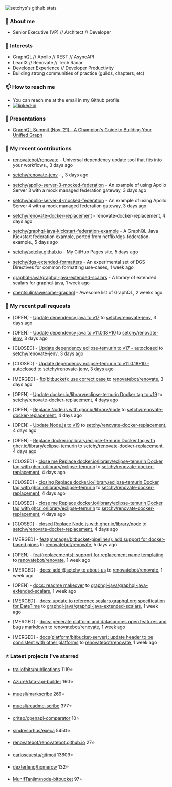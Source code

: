 <p align="left">
  <img src="https://github-readme-stats.vercel.app/api?username=setchy&show_icons=true&theme=algolia&count_private=true" alt="setchys's github stats">
</p>

### 📖 About me

- Senior Executive (VP) // Architect // Developer

### 🔭 Interests

- GraphQL // Apollo // REST // AsyncAPI
- LeanIX // Renovate // Tech Radar
- Developer Experience // Developer Productivity
- Building strong communities of practice (guilds, chapters, etc)

### 📫 How to reach me

- You can reach me at the email in my Github profile.
- [<img alt="linked-in" src="https://img.shields.io/badge/linkedin-%230077B5.svg?&style=for-the-badge&logo=linkedin&logoColor=white" />](https://www.linkedin.com/in/adamsetch)

### 🎤 Presentations

- [GraphQL Summit (Nov '21) - A Champion's Guide to Building Your Unified Graph](https://www.apollographql.com/events/roundtable/graphql-summit-november-2021/a-champions-guide-to-building-your-unified-graph)

### 🚀 My recent contributions



- [renovatebot/renovate](https://github.com/renovatebot/renovate) - Universal dependency update tool that fits into your workflows., 3 days ago

- [setchy/renovate-jenv](https://github.com/setchy/renovate-jenv) - , 3 days ago

- [setchy/apollo-server-3-mocked-federation](https://github.com/setchy/apollo-server-3-mocked-federation) - An example of using Apollo Server 3 with a mock managed federation gateway, 3 days ago

- [setchy/apollo-server-4-mocked-federation](https://github.com/setchy/apollo-server-4-mocked-federation) - An example of using Apollo Server 4 with a mock managed federation gateway, 3 days ago

- [setchy/renovate-docker-replacement](https://github.com/setchy/renovate-docker-replacement) - renovate-docker-replacement, 4 days ago

- [setchy/graphql-java-kickstart-federation-example](https://github.com/setchy/graphql-java-kickstart-federation-example) - A GraphQL Java Kickstart federation example, ported from netflix/dgs-federation-example., 5 days ago

- [setchy/setchy.github.io](https://github.com/setchy/setchy.github.io) - My GitHub Pages site, 5 days ago

- [setchy/dgs-extended-formatters](https://github.com/setchy/dgs-extended-formatters) - An experimental set of DGS Directives for common formatting use-cases, 1 week ago

- [graphql-java/graphql-java-extended-scalars](https://github.com/graphql-java/graphql-java-extended-scalars) - A library of extended scalars for graphql-java, 1 week ago

- [chentsulin/awesome-graphql](https://github.com/chentsulin/awesome-graphql) - Awesome list of GraphQL, 2 weeks ago

### 🎉 My recent pull requests



- [OPEN] - [Update dependency java to v17](https://github.com/setchy/renovate-jenv/pull/5) to [setchy/renovate-jenv](https://github.com/setchy/renovate-jenv), 3 days ago

- [OPEN] - [Update dependency java to v11.0.18&#43;10](https://github.com/setchy/renovate-jenv/pull/4) to [setchy/renovate-jenv](https://github.com/setchy/renovate-jenv), 3 days ago

- [CLOSED] - [Update dependency eclipse-temurin to v17 - autoclosed](https://github.com/setchy/renovate-jenv/pull/2) to [setchy/renovate-jenv](https://github.com/setchy/renovate-jenv), 3 days ago

- [CLOSED] - [Update dependency eclipse-temurin to v11.0.18&#43;10 - autoclosed](https://github.com/setchy/renovate-jenv/pull/1) to [setchy/renovate-jenv](https://github.com/setchy/renovate-jenv), 3 days ago

- [MERGED] - [fix(bitbucket): use correct case  ](https://github.com/renovatebot/renovate/pull/21002) to [renovatebot/renovate](https://github.com/renovatebot/renovate), 3 days ago

- [OPEN] - [Update docker.io/library/eclipse-temurin Docker tag to v19](https://github.com/setchy/renovate-docker-replacement/pull/15) to [setchy/renovate-docker-replacement](https://github.com/setchy/renovate-docker-replacement), 4 days ago

- [OPEN] - [Replace Node.js with ghcr.io/library/node](https://github.com/setchy/renovate-docker-replacement/pull/14) to [setchy/renovate-docker-replacement](https://github.com/setchy/renovate-docker-replacement), 4 days ago

- [OPEN] - [Update Node.js to v19](https://github.com/setchy/renovate-docker-replacement/pull/13) to [setchy/renovate-docker-replacement](https://github.com/setchy/renovate-docker-replacement), 4 days ago

- [OPEN] - [Replace docker.io/library/eclipse-temurin Docker tag with ghcr.io/library/eclipse-temurin](https://github.com/setchy/renovate-docker-replacement/pull/12) to [setchy/renovate-docker-replacement](https://github.com/setchy/renovate-docker-replacement), 4 days ago

- [CLOSED] - [close me Replace docker.io/library/eclipse-temurin Docker tag with ghcr.io/library/eclipse-temurin](https://github.com/setchy/renovate-docker-replacement/pull/11) to [setchy/renovate-docker-replacement](https://github.com/setchy/renovate-docker-replacement), 4 days ago

- [CLOSED] - [closing Replace docker.io/library/eclipse-temurin Docker tag with ghcr.io/library/eclipse-temurin](https://github.com/setchy/renovate-docker-replacement/pull/10) to [setchy/renovate-docker-replacement](https://github.com/setchy/renovate-docker-replacement), 4 days ago

- [CLOSED] - [close me Replace docker.io/library/eclipse-temurin Docker tag with ghcr.io/library/eclipse-temurin](https://github.com/setchy/renovate-docker-replacement/pull/6) to [setchy/renovate-docker-replacement](https://github.com/setchy/renovate-docker-replacement), 4 days ago

- [CLOSED] - [closed Replace Node.js with ghcr.io/library/node](https://github.com/setchy/renovate-docker-replacement/pull/5) to [setchy/renovate-docker-replacement](https://github.com/setchy/renovate-docker-replacement), 4 days ago

- [MERGED] - [feat(manager/bitbucket-pipelines): add support for docker-based pipes](https://github.com/renovatebot/renovate/pull/20938) to [renovatebot/renovate](https://github.com/renovatebot/renovate), 5 days ago

- [OPEN] - [feat(replacements): support for replacement name templating](https://github.com/renovatebot/renovate/pull/20905) to [renovatebot/renovate](https://github.com/renovatebot/renovate), 1 week ago

- [MERGED] - [docs: add @setchy to about-us](https://github.com/renovatebot/renovate/pull/20903) to [renovatebot/renovate](https://github.com/renovatebot/renovate), 1 week ago

- [OPEN] - [docs: readme makeover](https://github.com/graphql-java/graphql-java-extended-scalars/pull/94) to [graphql-java/graphql-java-extended-scalars](https://github.com/graphql-java/graphql-java-extended-scalars), 1 week ago

- [MERGED] - [docs: update to reference scalars.graphql.org specification for DateTime](https://github.com/graphql-java/graphql-java-extended-scalars/pull/93) to [graphql-java/graphql-java-extended-scalars](https://github.com/graphql-java/graphql-java-extended-scalars), 1 week ago

- [MERGED] - [docs: generate platform and datasources open features and bugs markdown](https://github.com/renovatebot/renovate/pull/20873) to [renovatebot/renovate](https://github.com/renovatebot/renovate), 1 week ago

- [MERGED] - [docs(platform/bitbucket-server): update header to be consistent with other platforms](https://github.com/renovatebot/renovate/pull/20870) to [renovatebot/renovate](https://github.com/renovatebot/renovate), 1 week ago

### ⭐ Latest projects I've starred



- [trailofbits/publications](https://github.com/trailofbits/publications) 1119⭐

- [Azure/data-api-builder](https://github.com/Azure/data-api-builder) 160⭐

- [muesli/markscribe](https://github.com/muesli/markscribe) 269⭐

- [muesli/readme-scribe](https://github.com/muesli/readme-scribe) 377⭐

- [criteo/openapi-comparator](https://github.com/criteo/openapi-comparator) 10⭐

- [sindresorhus/execa](https://github.com/sindresorhus/execa) 5450⭐

- [renovatebot/renovatebot.github.io](https://github.com/renovatebot/renovatebot.github.io) 27⭐

- [carloscuesta/gitmoji](https://github.com/carloscuesta/gitmoji) 13609⭐

- [dexterleng/homerow](https://github.com/dexterleng/homerow) 132⭐

- [MunifTanjim/node-bitbucket](https://github.com/MunifTanjim/node-bitbucket) 97⭐


